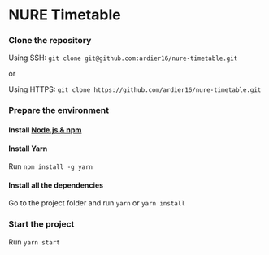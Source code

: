 # NURE Timetable

### Clone the repository

Using SSH: `git clone git@github.com:ardier16/nure-timetable.git`

or

Using HTTPS: `git clone https://github.com/ardier16/nure-timetable.git`

### Prepare the environment

#### Install [Node.js & npm](https://nodejs.org)

#### Install Yarn
Run `npm install -g yarn`

#### Install all the dependencies
Go to the project folder and run `yarn` or `yarn install`

### Start the project

Run `yarn start`
